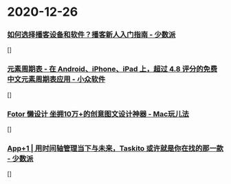 
# 2020-12-26

### [如何选择播客设备和软件？播客新人入门指南 - 少数派](https://sspai.com/post/64239)

[]

### [元素周期表 - 在 Android、iPhone、iPad 上，超过 4.8 评分的免费中文元素周期表应用 - 小众软件](https://www.appinn.com/periodic-table/)

[]

### [Fotor 懒设计 坐拥10万+的创意图文设计神器 - Mac玩儿法](https://www.waerfa.com/fotor-review)

[]

### [App+1 | 用时间轴管理当下与未来，Taskito 或许就是你在找的那一款 - 少数派](https://sspai.com/post/64243)

[]